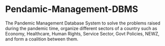# Pendamic-Management-DBMS
The Pandemic Management Database System to solve the problems raised during the pandemic time, organize different sectors of a country such as Economy, Healthcare, Human Rights, Service Sector, Govt Policies, NEWZ, and form a coalition between them.
